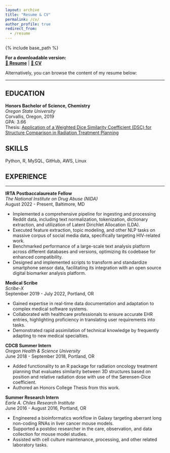 ```yaml
---
layout: archive
title: "Resume & CV"
permalink: /cv/
author_profile: true
redirect_from:
  - /resume
---
```


{% include base_path %}

**For a downloadable version:**  
[📄 **Resume**](http://zacharyfried.github.io/files/resume_oct_23.pdf) | [📘 **CV**](http://zacharyfried.github.io/files/cv_oct_23.pdf)  

Alternatively, you can browse the content of my resume below:

---


## EDUCATION

**Honors Bachelor of Science, Chemistry**  
_Oregon State University_  
Corvallis, Oregon, 2019  
GPA: 3.66  
Thesis: [Application of a Weighted Dice Similarity Coefficient (DSC) for Structure Comparison in Radiation Treatment Planning](https://ir.library.oregonstate.edu/concern/honors_college_theses/zg64ts531)

## SKILLS

Python, R, MySQL, GitHub, AWS, Linux

## EXPERIENCE

---

**IRTA Postbaccalaureate Fellow**  
_The National Institute on Drug Abuse (NIDA)_  
August 2022 - Present, Baltimore, MD
- Implemented a comprehensive pipeline for ingesting and processing Reddit data, including text normalization, tokenization, dictionary extraction, and utilization of Latent Dirichlet Allocation (LDA).
- Executed feature extraction, topic modeling, and other NLP tasks on massive corpus of social media data, specifically targeting HIV-related work.
- Benchmarked performance of a large-scale text analysis platform across different databases and versions, optimizing its codebase for enhanced compatibility.
- Designed and implemented scripts to transform and standardize smartphone sensor data, facilitating its integration with an open source digital biomarker analysis platform.  

**Medical Scribe**  
_Scribe-X_  
September 2019 - July 2022, Portland, OR
- Gained expertise in real-time data documentation and adaptation to complex medical software systems.
- Collaborated with healthcare professionals to ensure accurate EHR entries, highlighting proficiency in translating user requirements into tasks.
- Demonstrated rapid assimilation of technical knowledge by frequently adapting to new medical specialties.

**CDCB Summer Intern**  
_Oregon Health & Science University_  
June 2018 - September 2018, Portland, OR
- Added functionality to an R package for radiation oncology treatment planning that evaluates similarity between 3D structures based on position and relative radiation dose with use of the Sørensen-Dice coefficient.
- Authored an Honors College Thesis from this work.

**Summer Research Intern**  
_Earle A. Chiles Research Institute_  
June 2016 - August 2016, Portland, OR
- Engineered a bioinformatics workflow in Galaxy targeting aberrant long non-coding RNAs in liver cancer mouse models.
- Supported a postdoc researcher in the care, observation, and data collection for mouse model studies.
- Assisted with cell culture maintenance, processing, and other related laboratory tasks.


